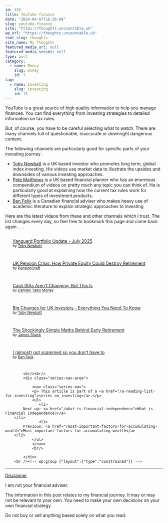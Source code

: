 ```yaml
---
id: 376
title: YouTube finance
date: "2024-04-07T16:36:08"
slug: youtube-finance
site: "https://thoughts.uncountable.uk"
wp_url: "https://thoughts.uncountable.uk"
root_slug: thoughts
site_name: My Thoughts
featured_media_url: null
featured_media_srcset: null
type: post
category:
  - name: Money
    slug: money
    id: 7
tag:
  - name: Investing
    slug: investing
    id: 13
---
```



<p>YouTube is a great source of high quality information to help you manage finances.  You can find everything from investing strategies to detailed information on tax rules.</p>



<p>But, of course, you have to be careful selecting what to watch.  There are many channels full of questionable, inaccurate or downright dangerous content.</p>



<p>The following channels are particularly good for specific parts of your investing journey .</p>



<ul class="wp-block-list">
<li><a href="https://www.youtube.com/@TobyNewbatt">Toby Newbatt</a> is a UK based investor who promotes long term, global index investing.  His videos use market data to illustrate the upsides and downsides of various investing approaches.</li>



<li><a href="https://www.youtube.com/@MeaningfulMoney">Pete Matthews</a> is a UK based financial planner who has an enormous compendium of videos on pretty much any topic you can think of.  He is particularly good at explaining how the current tax rules work for different types of investment products.</li>



<li><a href="https://www.youtube.com/@BenFelixCSI">Ben Felix</a> is a Canadian financial adviser who makes heavy use of academic literature to explain strategic approaches to investing</li>
</ul>



<p>Here are the latest videos from these and other channels which I trust.  The list changes every day, so feel free to bookmark this page and come back again . . . </p>


<div class="feedzy-0360d802bafa05ba7ad16b65e681a9fb feedzy-rss"><ul><li  style="padding: 15px 0 25px" class="rss_item"><span class="title"><a href="https://www.youtube.com/watch?v=QZ13gLOEvkE" target="_blank" rel=" noopener">Vanguard Portfolio Update - July 2025</a></span><div class="rss_content" style=""><small>by <a href="//www.youtube.com" target="_blank" title="www.youtube.com">Toby Newbatt</a> </small></div></li><li  style="padding: 15px 0 25px" class="rss_item"><span class="title"><a href="https://www.youtube.com/watch?v=8uunsMtsNm8" target="_blank" rel=" noopener">UK Pension Crisis: How Private Equity Could Destroy Retirement</a></span><div class="rss_content" style=""><small>by <a href="//www.youtube.com" target="_blank" title="www.youtube.com">PensionCraft</a> </small></div></li><li  style="padding: 15px 0 25px" class="rss_item"><span class="title"><a href="https://www.youtube.com/watch?v=skfySzMiNGQ" target="_blank" rel=" noopener">Cash ISAs Aren't Changing, But This Is</a></span><div class="rss_content" style=""><small>by <a href="//www.youtube.com" target="_blank" title="www.youtube.com">Damien Talks Money</a> </small></div></li><li  style="padding: 15px 0 25px" class="rss_item"><span class="title"><a href="https://www.youtube.com/watch?v=lbk0MZD5J-M" target="_blank" rel=" noopener">Big Changes for UK Investors - Everything You Need To Know</a></span><div class="rss_content" style=""><small>by <a href="//www.youtube.com" target="_blank" title="www.youtube.com">Toby Newbatt</a> </small></div></li><li  style="padding: 15px 0 25px" class="rss_item"><span class="title"><a href="https://www.youtube.com/watch?v=QEGvePdq81E" target="_blank" rel=" noopener">The Shockingly Simple Maths Behind Early Retirement</a></span><div class="rss_content" style=""><small>by <a href="//www.youtube.com" target="_blank" title="www.youtube.com">James Shack</a> </small></div></li><li  style="padding: 15px 0 25px" class="rss_item"><span class="title"><a href="https://www.youtube.com/watch?v=gJLZRnfstpM" target="_blank" rel=" noopener">I (almost) got scammed so you don't have to</a></span><div class="rss_content" style=""><small>by <a href="//www.youtube.com" target="_blank" title="www.youtube.com">Ben Felix</a> </small></div></li></ul> </div><style type="text/css" media="all">.feedzy-rss .rss_item .rss_image{float:left;position:relative;border:none;text-decoration:none;max-width:100%}.feedzy-rss .rss_item .rss_image span{display:inline-block;position:absolute;width:100%;height:100%;background-position:50%;background-size:cover}.feedzy-rss .rss_item .rss_image{margin:.3em 1em 0 0;content-visibility:auto}.feedzy-rss ul{list-style:none}.feedzy-rss ul li{display:inline-block}</style>

			<br/><br/>
			<div class="series-nav-area">
			   
				<nav class="series-nav">
				<p> This article is part of a <a href="/a-reading-list-for-investing">series on investing</a>.</p>
				<ul> 
				   <li>
		    Next up: <a href="/what-is-financial-independence">What is Financial Independence?</a>
		</li>
				   <li>
		    Previous: <a href="/most-important-factors-for-accumulating-wealth">Most important factors for accumulating wealth</a>
		</li>
				</ul>
				</nav>
				<br/>
				
			</div>
		<br /><!-- wp:group {"layout":{"type":"constrained"}} -->
<div class="wp-block-group"><!-- wp:separator {"style":{"spacing":{"margin":{"top":"var:preset|spacing|40","bottom":"0"}}}} -->
<hr class="wp-block-separator has-alpha-channel-opacity" style="margin-top:var(--wp--preset--spacing--40);margin-bottom:0"/>
<!-- /wp:separator -->

<!-- wp:paragraph {"style":{"typography":{"textDecoration":"underline"}}} -->
<p style="text-decoration:underline">Disclaimer</p>
<!-- /wp:paragraph -->

<!-- wp:paragraph -->
<p>I am not your financial adviser.   </p>
<!-- /wp:paragraph -->

<!-- wp:paragraph -->
<p>The information in this post relates to my financial journey.  It may or may not be relevant to your own.  You need to make your own decisions on your own financial strategy.</p>
<!-- /wp:paragraph -->

<!-- wp:paragraph -->
<p>Do not buy or sell anything based solely on what you read.</p>
<!-- /wp:paragraph --></div>
<!-- /wp:group -->